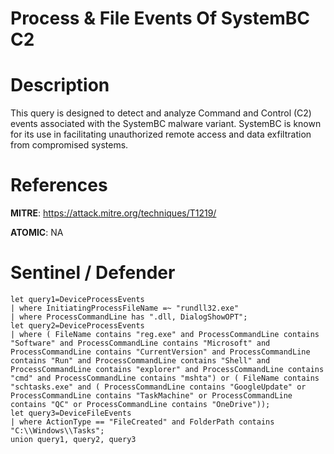 # Process & File Events Of SystemBC C2

# Description
This query is designed to detect and analyze Command and Control (C2) events associated with the SystemBC malware variant. SystemBC is known for its use in facilitating unauthorized remote access and data exfiltration from compromised systems.

# References
**MITRE**: https://attack.mitre.org/techniques/T1219/

**ATOMIC**: NA

# Sentinel / Defender
```kql
let query1=DeviceProcessEvents
| where InitiatingProcessFileName =~ "rundll32.exe"
| where ProcessCommandLine has ".dll, DialogShowOPT";
let query2=DeviceProcessEvents
| where ( FileName contains "reg.exe" and ProcessCommandLine contains "Software" and ProcessCommandLine contains "Microsoft" and ProcessCommandLine contains "CurrentVersion" and ProcessCommandLine contains "Run" and ProcessCommandLine contains "Shell" and ProcessCommandLine contains "explorer" and ProcessCommandLine contains "cmd" and ProcessCommandLine contains "mshta") or ( FileName contains "schtasks.exe" and ( ProcessCommandLine contains "GoogleUpdate" or ProcessCommandLine contains "TaskMachine" or ProcessCommandLine contains "QC" or ProcessCommandLine contains "OneDrive"));
let query3=DeviceFileEvents
| where ActionType == "FileCreated" and FolderPath contains "C:\\Windows\\Tasks";
union query1, query2, query3
```
